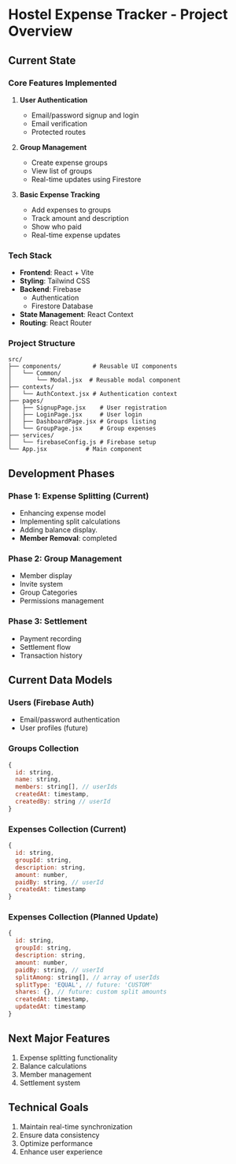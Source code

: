# Hostel Expense Tracker - Project Overview

## Current State

### Core Features Implemented
1. **User Authentication**
   - Email/password signup and login
   - Email verification
   - Protected routes

2. **Group Management**
   - Create expense groups
   - View list of groups
   - Real-time updates using Firestore

3. **Basic Expense Tracking**
   - Add expenses to groups
   - Track amount and description
   - Show who paid
   - Real-time expense updates

### Tech Stack
- **Frontend**: React + Vite
- **Styling**: Tailwind CSS
- **Backend**: Firebase
  - Authentication
  - Firestore Database
- **State Management**: React Context
- **Routing**: React Router

### Project Structure
```
src/
├── components/         # Reusable UI components
│   └── Common/
│       └── Modal.jsx  # Reusable modal component
├── contexts/
│   └── AuthContext.jsx # Authentication context
├── pages/
│   ├── SignupPage.jsx    # User registration
│   ├── LoginPage.jsx     # User login
│   ├── DashboardPage.jsx # Groups listing
│   └── GroupPage.jsx     # Group expenses
├── services/
│   └── firebaseConfig.js # Firebase setup
└── App.jsx           # Main component
```

## Development Phases

### Phase 1: Expense Splitting (Current)
- Enhancing expense model
- Implementing split calculations
- Adding balance display.
- **Member Removal**: completed

### Phase 2: Group Management
- Member display
- Invite system
- Group Categories
- Permissions management

### Phase 3: Settlement
- Payment recording
- Settlement flow
- Transaction history

## Current Data Models

### Users (Firebase Auth)
- Email/password authentication
- User profiles (future)

### Groups Collection
```javascript
{
  id: string,
  name: string,
  members: string[], // userIds
  createdAt: timestamp,
  createdBy: string // userId
}
```

### Expenses Collection (Current)
```javascript
{
  id: string,
  groupId: string,
  description: string,
  amount: number,
  paidBy: string, // userId
  createdAt: timestamp
}
```

### Expenses Collection (Planned Update)
```javascript
{
  id: string,
  groupId: string,
  description: string,
  amount: number,
  paidBy: string, // userId
  splitAmong: string[], // array of userIds
  splitType: 'EQUAL', // future: 'CUSTOM'
  shares: {}, // future: custom split amounts
  createdAt: timestamp,
  updatedAt: timestamp
}
```

## Next Major Features
1. Expense splitting functionality
2. Balance calculations
3. Member management
4. Settlement system

## Technical Goals
1. Maintain real-time synchronization
2. Ensure data consistency
3. Optimize performance
4. Enhance user experience 